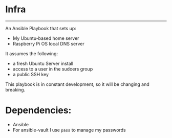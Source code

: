 # Infra
---

An Ansible Playbook that sets up:
- My Ubuntu-based home server
- Raspberry Pi OS local DNS server

It assumes the following:
- a fresh Ubuntu Server install
- access to a user in the sudoers group 
- a public SSH key

This playbook is in constant development, so it will be changing and breaking.

# Dependencies:
- Ansible
- For ansible-vault I use `pass` to manage my passwords
